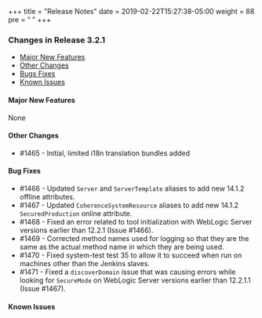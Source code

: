 +++
title = "Release Notes"
date = 2019-02-22T15:27:38-05:00
weight = 88
pre = "<b> </b>"
+++


### Changes in Release 3.2.1
- [Major New Features](#major-new-features)
- [Other Changes](#other-changes)
- [Bugs Fixes](#bug-fixes)
- [Known Issues](#known-issues)


#### Major New Features
None

#### Other Changes
- #1465 - Initial, limited i18n translation bundles added

#### Bug Fixes
- #1466 - Updated `Server` and `ServerTemplate` aliases to add new 14.1.2 offline attributes.
- #1467 - Updated `CoherenceSystemResource` aliases to add new 14.1.2 `SecuredProduction` online attribute.
- #1468 - Fixed an error related to tool initialization with WebLogic Server versions earlier than 12.2.1 (Issue #1466).
- #1469 - Corrected method names used for logging so that they are the same as the actual method name in which they are
          being used.
- #1470 - Fixed system-test test 35 to allow it to succeed when run on machines other than the Jenkins slaves.
- #1471 - Fixed a `discoverDomain` issue that was causing errors while looking for `SecureMode` on WebLogic Server
          versions earlier than 12.2.1.1 (Issue #1467).

#### Known Issues
